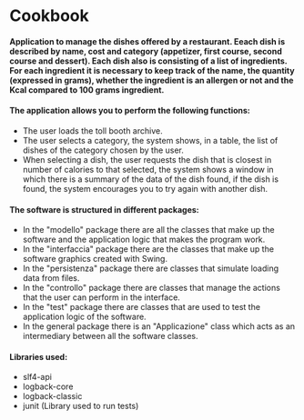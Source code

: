 # Cookbook

#### Application to manage the dishes offered by a restaurant. Eeach dish is described by name, cost and category (appetizer, first course, second course and dessert). Each dish also is consisting of a list of ingredients. For each ingredient it is necessary to keep track of the name, the quantity (expressed in grams), whether the ingredient is an allergen or not and the Kcal compared to 100 grams ingredient.

#### The application allows you to perform the following functions:
- The user loads the toll booth archive.
- The user selects a category, the system shows, in a table, the list of dishes of the category chosen by the user.
- When selecting a dish, the user requests the dish that is closest in number of calories to that selected, 
  the system shows a window in which there is a summary of the data of the dish found, if the dish is found, the system encourages you to try again with another dish.

#### The software is structured in different packages:
- In the "modello" package there are all the classes that make up the software and the application logic that makes the program work.
- In the "interfaccia" package there are the classes that make up the software graphics created with Swing.
- In the "persistenza" package there are classes that simulate loading data from files.
- In the "controllo" package there are classes that manage the actions that the user can perform in the interface.
- In the "test" package there are classes that are used to test the application logic of the software.
- In the general package there is an "Applicazione" class which acts as an intermediary between all the software classes.

#### Libraries used:
- slf4-api
- logback-core
- logback-classic
- junit (Library used to run tests)

